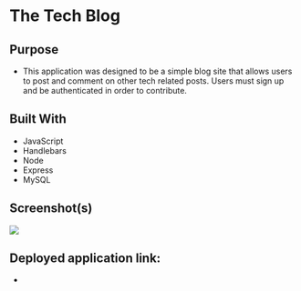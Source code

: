 # The Tech Blog

## Purpose

- This application was designed to be a simple blog site that allows users to post and comment on other tech related posts. Users must sign up and be authenticated in order to contribute.

## Built With

- JavaScript
- Handlebars
- Node
- Express
- MySQL

## Screenshot(s)

![](images/app_screenshot.jpg)

## Deployed application link:

-
